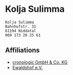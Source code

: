 # Kolja Sulimma

```
Kolja Sulimma
Bahnhofstr. 31
61194 Niddatal
069 173 20 25 61
```

## Affiliations

* [cronologic GmbH & Co. KG](https://www.cronologic.de/)
* [Ewaldshof e.V.](https://www.ewaldshof.de/)
